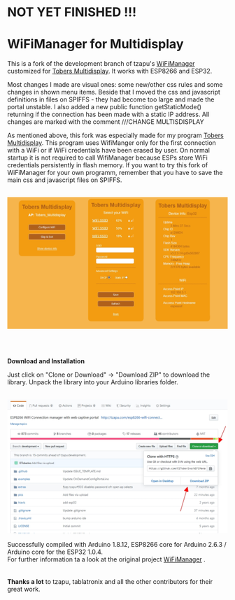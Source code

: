 # NOT YET FINISHED !!!
# WiFiManager for Multidisplay
This is a fork of the development branch of tzapu's [WiFiManager](https://github.com/tzapu/WiFiManager/tree/development) customized for [Tobers Multidisplay](https://github.com/ElToberino/Tobers_Multidisplay). It works with ESP8266 and ESP32.

Most changes I made are visual ones: some new/other css rules and some changes in shown menu items.
Beside that I moved the css and javascript definitions in files on SPIFFS - they had become too large and made the portal unstable. I also added a new public function getStaticMode() returning if the connection has been made with a static IP address.
All changes are marked with the comment ///CHANGE MULTISDISPLAY

As mentioned above, this fork was especially made for my program [Tobers Multidisplay](https://github.com/ElToberino/Tobers_Multidisplay). This program uses WifiManger only for the first connection with a WiFi or if WiFi credentials have been erased by user. On normal startup it is not required to call WifiManager because ESPs store WiFi credentials persistently in flash memory. If you want to try this fork of WiFiManager for your own programm, remember that you have to save the main css and javascript files on SPIFFS.<br>
<br>
<p align="center">
    <img src="pics/captive_portal.jpg" width="700">
</p>
<br>
<br>

**Download and Installation**

Just click on "Clone or Download" -> "Download ZIP" to download the library.
Unpack the library into your Arduino libraries folder.<br>
<br>
<p align="center">
    <img src="pics/howto.jpg" width="700">
<br></p>

Successfully compiled with Arduino 1.8.12, ESP8266 core for Arduino 2.6.3 / Arduino core for the ESP32 1.0.4.<br>
For further information ta a look at the original project [WiFiManager](https://github.com/tzapu/WiFiManager/tree/development) .
<br>
<br>
<br>
<b>Thanks a lot</b> to tzapu, tablatronix and all the other contributors for their great work.

